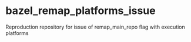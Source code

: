 # bazel_remap_platforms_issue
Reproduction repository for issue of remap_main_repo flag with execution platforms 
